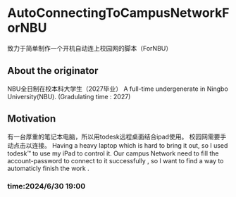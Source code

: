 # AutoConnectingToCampusNetworkForNBU
致力于简单制作一个开机自动连上校园网的脚本（ForNBU）
## About the originator
NBU全日制在校本科大学生（2027毕业）
A full-time undergenerate in Ningbo University(NBU). (Gradulating time : 2027)
## Motivation
有一台厚重的笔记本电脑，所以用todesk远程桌面结合ipad使用。
校园网需要手动点击以连接。
Having a heavy laptop which is hard to bring it out, so I used todesk™ to use my iPad to control it.
Our campus Network need to fill the account-password to connect to it successfully , so I want to find a way to automaticly finish the work .
### time:2024/6/30 19:00
